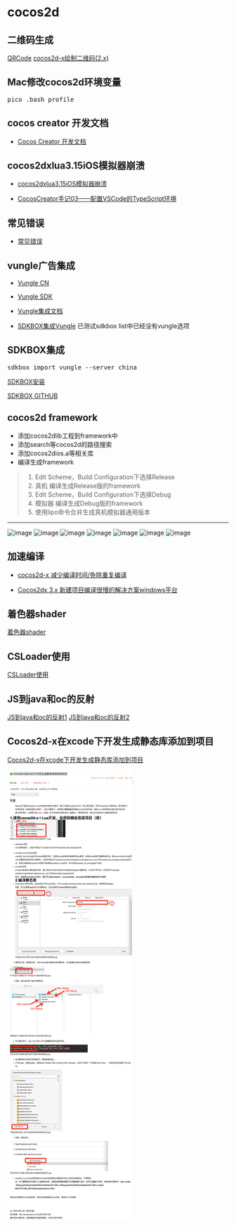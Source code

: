 # cocos2d

## 二维码生成

[QRCode](http://code.ciaoca.com/javascript/qrcode/)
[cocos2d-x绘制二维码(2.x)](https://github.com/neoliang/cocos2d-qrsprite)

## Mac修改cocos2d环境变量
<pre>
pico .bash_profile
</pre>

## cocos creator 开发文档

- [Cocos Creator 开发文档](http://www.cocos.com/docs/creator/getting-started/index.html)

## cocos2dxlua3.15iOS模拟器崩溃
- [cocos2dxlua3.15iOS模拟器崩溃](http://www.cnblogs.com/skar/p/7066254.html)

- [CocosCreator手记03——配置VSCode的TypeScript环境](http://www.tuicool.com/articles/U3mU3my)


## 常见错误
- [常见错误](常见错误.md)

## vungle广告集成

- [Vungle CN](https://support.vungle.com/hc/zh-cn)

- [Vungle SDK](https://dashboard.vungle.com/sdk)

- [Vungle集成文档](https://support.vungle.com/hc/en-us/articles/115000477452)

- [SDKBOX集成Vungle](http://docs.sdkbox.com/zh/plugins/vungle/v3-cpp/)
已测试sdkbox list中已经没有vungle选项

## SDKBOX集成
<pre>
sdkbox import vungle --server china
</pre>

[SDKBOX安装](http://docs.sdkbox.com/en/installer/)

[SDKBOX GITHUB](https://github.com/sdkbox/sdkbox-sample-vungle)


## cocos2d framework

- 添加cocos2dlib工程到framework中
- 添加search等cocos2d的路径搜索
- 添加cocos2dios.a等相关库
- 编译生成framework
>1. Edit Scheme，Build Configuration下选择Release 
>2. 真机 编译生成Release版的framework
>3. Edit Scheme，Build Configuration下选择Debug
>4. 模拟器 编译生成Debug版的framework
>5. 使用lipo命令合并生成真机模拟器通用版本

---
![image](res/添加cocos2dlib工程到framework中)
![image](res/添加search等cocos2d的路径搜索1)
![image](res/添加search等cocos2d的路径搜索2)
![image](res/添加search等cocos2d的路径搜索3)
![image](res/添加search等cocos2d的路径搜索4)
![image](res/添加search等cocos2d的路径搜索5)
![image](res/添加cocos2dios.a等相关库)


## 加速编译

- [cocos2d-x 减少编译时间/免除重复编译](http://blog.csdn.net/u014335219/article/details/50492088)

- [Cocos2dx 3.x 新建项目编译很慢的解决方案windows平台](http://blog.csdn.net/crocodile__/article/details/51133835)


## 着色器shader
[着色器shader](着色器shader.md)

## CSLoader使用
[CSLoader使用](CSLoader使用.md)

## JS到java和oc的反射
[JS到java和oc的反射1][1]
[JS到java和oc的反射2][2]

## Cocos2d-x在xcode下开发生成静态库添加到项目 ##
[Cocos2d-x在xcode下开发生成静态库添加到项目][3]

![image](res/静态库.png)

[1]:http://www.cocos.com/docs//doc/article/index?type=cocos2d-x&url=/doc/cocos-docs-master/manual/framework/html5/v3/reflection/zh.md
[2]:http://www.cocos.com/docs/article/index?type=cocos2d-x&url=/doc/cocos-docs-master/manual/framework/html5/v3/reflection-oc/zh.md 
[3]:http://blog.csdn.net/vivi_12/article/details/54668714
